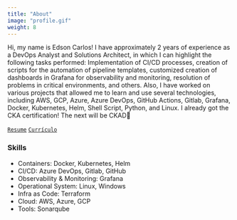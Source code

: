```yaml
---
title: "About"
image: "profile.gif"
weight: 8
---
```


Hi, my name is Edson Carlos! I have approximately 2 years of experience as a DevOps Analyst and Solutions Architect, in which I can highlight the following tasks performed: Implementation of CI/CD processes, creation of scripts for the automation of pipeline templates, customized creation of dashboards in Grafana for observability and monitoring, resolution of problems in critical environments, and others. Also, I have worked on various projects that allowed me to learn and use several technologies, including AWS, GCP, Azure, Azure DevOps, GitHub Actions, Gitlab, Grafana, Docker, Kubernetes, Helm, Shell Script, Python, and Linux. I already got the CKA certification! The next will be CKAD💪

[`Resume`](https://drive.google.com/file/d/1xKGG0nNF5Oz5XIRYGpjDwVKLC4p-BMUo/view?usp=sharing) [`Currículo`](https://drive.google.com/file/d/1W-bM3DKa3AiLQVN0TMg3IhmW20pxQJ4k/view?usp=sharing)




### Skills

* Containers: Docker, Kubernetes, Helm
* CI/CD: Azure DevOps, Gitlab, GitHub
* Observability & Monitoring: Grafana
* Operational System: Linux, Windows
* Infra as Code: Terraform 
* Cloud: AWS, Azure, GCP
* Tools: Sonarqube


